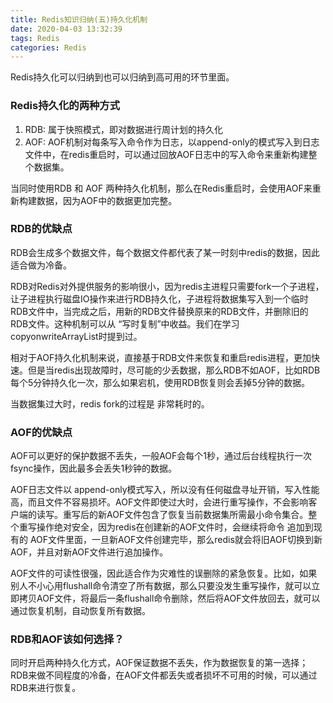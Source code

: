 ```yaml
---
title: Redis知识归纳(五)持久化机制
date: 2020-04-03 13:32:39
tags: Redis
categories: Redis
---
```


Redis持久化可以归纳到也可以归纳到高可用的环节里面。

<!-- more -->

### Redis持久化的两种方式

1. RDB: 属于快照模式，即对数据进行周计划的持久化
2. AOF: AOF机制对每条写入命令作为日志，以append-only的模式写入到日志文件中，在redis重启时，可以通过回放AOF日志中的写入命令来重新构建整个数据集。

当同时使用RDB 和 AOF 两种持久化机制，那么在Redis重启时，会使用AOF来重新构建数据，因为AOF中的数据更加完整。

### RDB的优缺点

RDB会生成多个数据文件，每个数据文件都代表了某一时刻中redis的数据，因此适合做为冷备。

RDB对Redis对外提供服务的影响很小，因为redis主进程只需要fork一个子进程，让子进程执行磁盘IO操作来进行RDB持久化，子进程将数据集写入到一个临时RDB文件中，当完成之后，用新的RDB文件替换原来的RDB文件，并删除旧的RDB文件。这种机制可以从 “写时复制”中收益。我们在学习 copyonwriteArrayList时提到过。

相对于AOF持久化机制来说，直接基于RDB文件来恢复和重启redis进程，更加快速。但是当redis出现故障时，尽可能的少丢数据，那么RDB不如AOF，比如RDB每个5分钟持久化一次，那么如果宕机，使用RDB恢复则会丢掉5分钟的数据。

当数据集过大时，redis fork的过程是 非常耗时的。

### AOF的优缺点

AOF可以更好的保护数据不丢失，一般AOF会每个1秒，通过后台线程执行一次fsync操作，因此最多会丢失1秒钟的数据。

AOF日志文件以 append-only模式写入，所以没有任何磁盘寻址开销，写入性能高，而且文件不容易损坏。AOF文件即使过大时，会进行重写操作，不会影响客户端的读写。重写后的新AOF文件包含了恢复当前数据集所需最小命令集合。整个重写操作绝对安全，因为redis在创建新的AOF文件时，会继续将命令 追加到现有的 AOF文件里面，一旦新AOF文件创建完毕，那么redis就会将旧AOF切换到新AOF，并且对新AOF文件进行追加操作。

AOF文件的可读性很强，因此适合作为灾难性的误删除的紧急恢复。比如，如果别人不小心用flushall命令清空了所有数据，那么只要没发生重写操作，就可以立即拷贝AOF文件，将最后一条flushall命令删除，然后将AOF文件放回去，就可以通过恢复机制，自动恢复所有数据。

### RDB和AOF该如何选择？

同时开启两种持久化方式，AOF保证数据不丢失，作为数据恢复的第一选择；RDB来做不同程度的冷备，在AOF文件都丢失或者损坏不可用的时候，可以通过RDB来进行恢复。